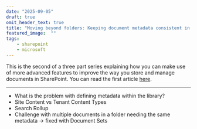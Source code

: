 ```yaml
---
date: "2025-09-05"
draft: true
omit_header_text: true
title: "Moving beyond folders: Keeping document metadata consistent in SharePoint"
featured_image:  ""
tags: 
    - sharepoint
    - microsoft
---
```


This is the second of a three part series explaining how you can make use of more advanced features to improve the way you store and manage documents in SharePoint. You can read the first article [here](./moving-beyond-folders-part1.md).


-----

* What is the problem with defining metadata within the library?
* Site Content vs Tenant Content Types
* Search Rollup
* Challenge with multiple documents in a folder needing the same metadata -> fixed with Document Sets